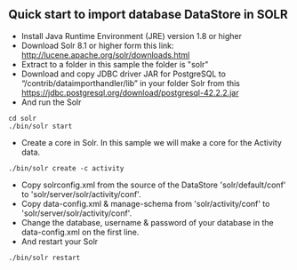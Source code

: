 ## Quick start to import database DataStore in SOLR

-  Install Java Runtime Environment (JRE) version 1.8 or higher
-  Download Solr 8.1 or higher form this link: http://lucene.apache.org/solr/downloads.html
-  Extract to a folder in this sample the folder is "solr"
-  Download and copy JDBC driver JAR for PostgreSQL to “/contrib/dataimporthandler/lib” in your folder Solr from this https://jdbc.postgresql.org/download/postgresql-42.2.2.jar 
-  And run the Solr
```alpha
cd solr
./bin/solr start

```

-  Create a core in Solr. In this sample we will make a core for the Activity data.
```alpha
./bin/solr create -c activity

```
-  Copy solrconfig.xml from the source of the DataStore 'solr/default/conf' to 'solr/server/solr/activity/conf'.
-  Copy data-config.xml & manage-schema from 'solr/activity/conf'  to 'solr/server/solr/activity/conf'.
-  Change the database, username & password of your database in the data-config.xml on the first line. 
-  And restart your Solr
```alpha
./bin/solr restart

```